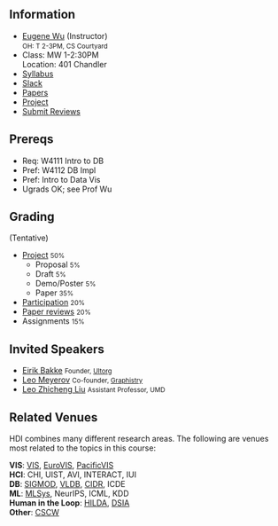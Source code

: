 ## Information 

* [Eugene Wu](http://www.eugenewu.net) (Instructor)     
  <small>OH: T 2-3PM, CS Courtyard</small>   
* Class: MW 1-2:30PM   
  Location: 401 Chandler
* [Syllabus](./syllabus)
* [Slack](https://join.slack.com/t/hdisystems/signup)
* [Papers](./papers)
* [Project](./projects)
* [Submit Reviews](https://github.com/columbiaviz/2021f-systemshdi/wiki)


## Prereqs

* Req: W4111 Intro to DB
* Pref: W4112 DB Impl
* Pref: Intro to Data Vis
* Ugrads OK; see Prof Wu

## Grading 

(Tentative)

* [Project](./projects) <small>50%</small>
  * Proposal <small>5%</small>
  * Draft <small>5%</small>
  * Demo/Poster <small>5%</small>
  * Paper <small>35%</small>
* [Participation](./syllabus#participation)  <small>20%</small> 
* [Paper reviews](./syllabus#reading) <small>20%</small>
* Assignments <small>15%</small>


## Invited Speakers

* [Eirik Bakke](https://people.csail.mit.edu/ebakke/) <small>Founder, [Ultorg](http://www.ultorg.com/)</small>
* [Leo Meyerov](https://lmeyerov.github.io/) <small>Co-founder, [Graphistry](https://www.graphistry.com/)</small>
* [Leo Zhicheng Liu](https://www.zcliu.org/) <small>Assistant Professor, UMD</small>


## Related Venues

HDI combines many different research areas.  The following are venues most related to the topics in this course:

**VIS**: [VIS](http://ieeevis.org), [EuroVIS](https://www.eurovis.org/egev20/), [PacificVIS](http://research.cbs.chula.ac.th/pvis2019/home.aspx)    
**HCI**: CHI, UIST, AVI, INTERACT, IUI    
**DB**:  [SIGMOD](https://sigmod.org/), [VLDB](http://www.vldb.org/), [CIDR](http://cidrdb.org/), ICDE   
**ML**: [MLSys](https://mlsys.org/), NeurIPS, ICML, KDD   
**Human in the Loop**: [HILDA](https://hilda.io/2020/), [DSIA](https://www.interactive-analysis.org/)   
**Other**: [CSCW](http://cscw.acm.org)



